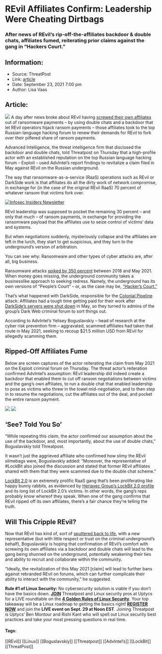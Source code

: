 # REvil Affiliates Confirm: Leadership Were Cheating Dirtbags
### After news of REvil’s rip-off-the-affiliates backdoor & double chats, affiliates fumed, reiterating prior claims against the gang in “Hackers Court.” 

## Information:
+ Source: ThreatPost
+ Link: [article](https://kasperskycontenthub.com/threatpost-global/?p=174972)
+ Date: September 23, 2021  7:00 pm
+ Author: Lisa Vaas


## Article:
![](https://media.threatpost.com/wp-content/uploads/sites/103/2021/09/23184910/cheating-e1632437402940.jpeg)
A day after news broke about REvil having [screwed their own affiliates](https://threatpost.com/how-revil-may-have-ripped-off-its-own-affiliates/174887/) out of ransomware payments – by using double chats and a backdoor that let REvil operators hijack ransom payments – those affiliates took to the top Russian-language hacking forum to renew their demands for REvil to fork over their pilfered share of ransom payments. 


Advanced Intelligence, the threat intelligence firm that disclosed the backdoor and double chats, told Threatpost on Thursday that a high-profile actor with an established reputation on the top Russian language hacking forum – Exploit – used AdvIntel’s report findings to revitalize a claim filed in May against REvil on the Russian underground. 


The way that ransomware-as-a-service (RaaS) operations such as REvil or DarkSide work is that affiliates do all the dirty work of network compromise, in exchange for (in the case of the original REvil RaaS) 70 percent of whatever ransom that victims fork over. 


[![Infosec Insiders Newsletter](https://media.threatpost.com/wp-content/uploads/sites/103/2021/07/10165815/infosec_insiders_in_article_promo.png)](https://threatpost.com/infosec-insider-subscription-page/?utm_source=ART&utm_medium=ART&utm_campaign=InfosecInsiders_Newsletter_Promo/)


REvil leadership was supposed to pocket the remaining 30 percent – and only that much – of ransom payments, in exchange for providing the ransomware payload that the affiliates use to seize control of victims’ data and systems. 


But when negotiations suddenly, mysteriously collapse and the affiliates are left in the lurch, they start to get suspicious, and they turn to the underground’s version of arbitration. 


You can see why: Ransomware and other types of cyber attacks are, after all, big business. 


Ransomware attacks [spiked by 350 percent](https://threatpost.com/ebook-2021-ransomware-emerging-risks/165477/) between 2018 and May 2021. When money goes missing, the underground community takes a businesslike approach to seeking redress. Namely, the underground has its own versions of “People’s Court” – or, as the case may be, [“Hacker’s Court.”](https://threatpost.com/darkside-hackers-court-paying-affiliates/166393/) 


That’s what happened with DarkSide, responsible for the [Colonial Pipeline](https://threatpost.com/pipeline-biden-darkside-gas-bags/166112/) attack: Affiliates had a tough time getting paid for their work after [DarkSide’s servers were shut down](https://threatpost.com/darksides-servers-shutdown/166187/) in May, so they turned to admins of the group’s Dark Web criminal forum to sort things out. 


According to AdvIntel’s Yelisey Boguslavskiy – head of research at the cyber risk prevention firm – aggravated, scammed affiliates had taken that route in May 2021, seeking to recoup $21.5 million USD from REvil for allegedly scamming them.


Ripped-Off Affiliates Fume
--------------------------


Below are screen captures of the actor reiterating the claim from May 2021 on the Exploit criminal forum on Thursday. The threat actor’s reiteration confirmed AdvIntel’s assumption: REvil leadership did indeed create a backdoor that enabled them to cut off ransom negotiations between victims and the gang’s own affiliates, to run a double chat that enabled leadership to pose as victims who threw in the towel mid-negotiation, and to then step in to resume the negotiations, cut the affiliates out of the deal, and pocket the entire ransom payment. 


[![](https://media.threatpost.com/wp-content/uploads/sites/103/2021/09/23174400/REvil-affiliates-confirm-scamming-3.png)](https://media.threatpost.com/wp-content/uploads/sites/103/2021/09/23174400/REvil-affiliates-confirm-scamming-3.png) [![](https://media.threatpost.com/wp-content/uploads/sites/103/2021/09/23174407/REvil-affiliates-confirm-scamming-2.png)](https://media.threatpost.com/wp-content/uploads/sites/103/2021/09/23174407/REvil-affiliates-confirm-scamming-2.png)


‘See? Told You So’
------------------


“While repeating this claim, the actor confirmed our assumption about the use of the backdoor, and, most importantly, about the use of double chats,” Boguslavskiy told Threatpost. 


It wasn’t just the aggrieved affiliate who confirmed how slimy the REvil slimebags were, Boguslavskiy added: “Moreover, the representative of #LockBit also joined the discussion and stated that former REvil affiliates shared with them that they were scammed due to the double chat scheme.”


[LockBit 2.0](https://threatpost.com/lockbit-ransomware-proliferates-globally/168746/) is an extremely prolific RaaS gang that’s been proliferating like happy bunny rabbits, as evidenced by [Herjavec Group’s LockBit 2.0 profile](https://www.herjavecgroup.com/herjavec-group-lockbit-2-0-ransomware-profile/) and its long list of LockBit 2.0’s victims. In other words, the gang’s reps probably know whereof they speak. When one of the gang confirms that REvil ripped off its own affiliates, there’s a fair chance they’re telling the truth. 


Will This Cripple REvil?
------------------------


Now that REvil has kind of, sort of [sputtered back to life](https://threatpost.com/revil-back-coder-decryptor-key/169403/), with a new representative (but with little respect or trust on the criminal underground’s behalf), Boguslavskiy is hoping that confirmation of REvil’s comfort with screwing its own affiliates via a backdoor and double chats will lead to the gang being shunned on the underground, potentially weakening their ties and ability to recruit and collaborate within the community. 


“Ideally, the revitalization of this May 2021 [claim] will lead to further bans against rebranded REvil on forums, which can further complicate their ability to interact with the community,” he suggested. 


**Rule #1 of Linux Security:** No cybersecurity solution is viable if you don’t have the basics down. [**JOIN**](https://threatpost.com/webinars/4-golden-rules-linux-security/?utm_source=ART&utm_medium=ART&utm_campaign=September_Uptycs_Webinar) Threatpost and Linux security pros at Uptycs for a LIVE roundtable on the [**4 Golden Rules of Linux Security**](https://threatpost.com/webinars/4-golden-rules-linux-security/?utm_source=ART&utm_medium=ART&utm_campaign=September_Uptycs_Webinar). Your top takeaway will be a Linux roadmap to getting the basics right! [**REGISTER NOW**](https://threatpost.com/webinars/4-golden-rules-linux-security/?utm_source=ART&utm_medium=ART&utm_campaign=September_Uptycs_Webinar) and join the **LIVE event on Sept. 29 at Noon EST**. Joining Threatpost is Uptycs’ Ben Montour and Rishi Kant who will spell out Linux security best practices and take your most pressing questions in real time.




#### Tags:
[[REvil]] [[Linux]] [[Boguslavskiy]] [[Threatpost]] [[AdvIntel’s]] [[LockBit]] [[ThreatPost]]
